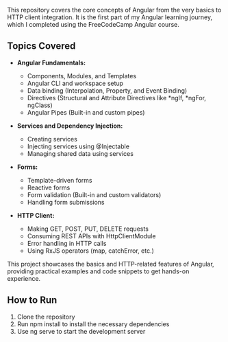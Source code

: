 This repository covers the core concepts of Angular from the very basics to HTTP client integration. It is the first part of my Angular learning journey, which I completed using the FreeCodeCamp Angular course.

## Topics Covered

- **Angular Fundamentals:**
  - Components, Modules, and Templates
  - Angular CLI and workspace setup
  - Data binding (Interpolation, Property, and Event Binding)
  - Directives (Structural and Attribute Directives like *ngIf, *ngFor, ngClass)
  - Angular Pipes (Built-in and custom pipes)
  
- **Services and Dependency Injection:**
  - Creating services
  - Injecting services using @Injectable
  - Managing shared data using services

- **Forms:**
  - Template-driven forms
  - Reactive forms
  - Form validation (Built-in and custom validators)
  - Handling form submissions

- **HTTP Client:**
  - Making GET, POST, PUT, DELETE requests
  - Consuming REST APIs with HttpClientModule
  - Error handling in HTTP calls
  - Using RxJS operators (map, catchError, etc.)

This project showcases the basics and HTTP-related features of Angular, providing practical examples and code snippets to get hands-on experience.

## How to Run

1. Clone the repository
2. Run npm install to install the necessary dependencies
3. Use ng serve to start the development server
